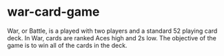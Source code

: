 # war-card-game
War, or Battle, is a played with two players and a standard 52 playing card deck. In War, cards are ranked Aces high and 2s low. The objective of the game is to win all of the cards in the deck.
